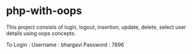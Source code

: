 # php-with-oops
This project consists of login, logout, insertion, update, delete, select user details using oops concepts. 

To Login :
Username : bhargavi
Password : 7896
